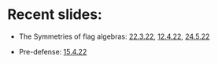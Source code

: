 
# Recent slides:

- The Symmetries of flag algebras: [22.3.22](/FlagSymmetries/March22), [12.4.22](/FlagSymmetries/April22), [24.5.22](/FlagSymmetries/May24)


- Pre-defense: [15.4.22](/PreDefense)

